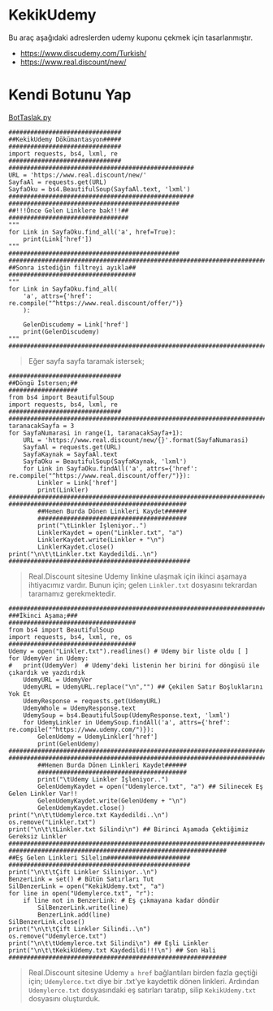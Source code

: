 # KekikUdemy
Bu araç aşağıdaki adreslerden udemy kuponu çekmek için tasarlanmıştır.
 - https://www.discudemy.com/Turkish/
 - https://www.real.discount/new/

# Kendi Botunu Yap
[BotTaslak.py](https://github.com/KekikAkademi/KekikUdemy/blob/master/Karalamalar/BotTaslak.py "KekikUdemy Bot Taslağı")

    ###############################
    ##KekikUdemy Dökümantasyon#####
    ###############################
    import requests, bs4, lxml, re
    ###############################
    ###################################################
    URL = 'https://www.real.discount/new/'
    SayfaAl = requests.get(URL)
    SayfaOku = bs4.BeautifulSoup(SayfaAl.text, 'lxml')
    ###################################################
    ###############################################
    ##!!!Önce Gelen Linklere bak!!!##
    #################################
    """
    for Link in SayfaOku.find_all('a', href=True):
        print(Link['href'])
    """
    ###############################################
    ##########################################################################
    ##Sonra istediğin filtreyi ayıkla##
    ###################################
    """
    for Link in SayfaOku.find_all(
        'a', attrs={'href': re.compile("^https://www.real.discount/offer/")}
        ):
        
        GelenDiscudemy = Link['href']
        print(GelenDiscudemy)
    """
    ##########################################################################

> Eğer sayfa sayfa taramak istersek;

    ###############################
    ##Döngü İstersen;##
    ###################
    from bs4 import BeautifulSoup
    import requests, bs4, lxml, re
    ###############################
    ##########################################################################################################
    taranacakSayfa = 3
    for SayfaNumarasi in range(1, taranacakSayfa+1):
        URL = 'https://www.real.discount/new/{}'.format(SayfaNumarasi)
        SayfaAl = requests.get(URL)
        SayfaKaynak = SayfaAl.text
        SayfaOku = BeautifulSoup(SayfaKaynak, 'lxml')
        for Link in SayfaOku.findAll('a', attrs={'href': re.compile("^https://www.real.discount/offer/")}):
            Linkler = Link['href']
            print(Linkler)
    ##########################################################################################################
    #################################################
            ##Hemen Burda Dönen Linkleri Kaydet######
            #########################################
            print("\tLinkler İşleniyor..")
            LinklerKaydet = open("Linkler.txt", "a")
            LinklerKaydet.write(Linkler + "\n")
            LinklerKaydet.close()
    print("\n\t\tLinkler.txt Kaydedildi..\n")
    ##################################################

> Real.Discount sitesine Udemy linkine ulaşmak için ikinci aşamaya  ihtiyacımız vardır. 
> Bunun için; gelen `Linkler.txt` dosyasını tekrardan taramamız gerekmektedir.

    ##########################################################################################################
    ###İkinci Aşama;###
    ###################################
    from bs4 import BeautifulSoup
    import requests, bs4, lxml, re, os
    ###################################
    Udemy = open("Linkler.txt").readlines() # Udemy bir liste oldu [ ]
    for UdemyVer in Udemy:
    #   print(UdemyVer)  # Udemy'deki listenin her birini for döngüsü ile çıkardık ve yazdırdık
        UdemyURL = UdemyVer
        UdemyURL = UdemyURL.replace("\n","") ## Çekilen Satır Boşluklarını Yok Et
        UdemyResponse = requests.get(UdemyURL)
        UdemyWhole = UdemyResponse.text
        UdemySoup = bs4.BeautifulSoup(UdemyResponse.text, 'lxml')
        for UdemyLinkler in UdemySoup.findAll('a', attrs={'href': re.compile("^https://www.udemy.com/")}):
            GelenUdemy = UdemyLinkler['href']
            print(GelenUdemy)
    ##########################################################################################################
    ##########################################################################################
            ##Hemen Burda Dönen Linkleri Kaydet######
            #########################################
            print("\tUdemy Linkler İşleniyor..")
            GelenUdemyKaydet = open("Udemylerce.txt", "a") ## Silinecek Eş Gelen Linkler Var!!
            GelenUdemyKaydet.write(GelenUdemy + "\n")
            GelenUdemyKaydet.close()
    print("\n\t\tUdemylerce.txt Kaydedildi..\n")
    os.remove("Linkler.txt")
    print("\n\t\tLinkler.txt Silindi\n") ## Birinci Aşamada Çektiğimiz Gereksiz Linkler
    ##########################################################################################
    ############################################################
    ##Eş Gelen Linkleri Silelim#######################
    ##################################################
    print("\n\t\tÇift Linkler Siliniyor..\n")
    BenzerLink = set() # Bütün Satırları Tut
    SilBenzerLink = open("KekikUdemy.txt", "a")
    for line in open("Udemylerce.txt", "r"):
        if line not in BenzerLink: # Eş çıkmayana kadar döndür
            SilBenzerLink.write(line)
            BenzerLink.add(line)
    SilBenzerLink.close()
    print("\n\t\tÇift Linkler Silindi..\n")
    os.remove("Udemylerce.txt")
    print("\n\t\tUdemylerce.txt Silindi\n") ## Eşli Linkler
    print("\n\t\tKekikUdemy.txt Kaydedildi!!!\n") ## Son Hali
    ############################################################

> Real.Discount sitesine Udemy `a href` bağlantıları birden fazla geçtiği için;
> `Udemylerce.txt` diye bir .txt'ye kaydettik dönen linkleri.
> Ardından `Udemylerce.txt` dosyasındaki eş satırları taratıp, silip `KekikUdemy.txt` dosyasını oluşturduk.
